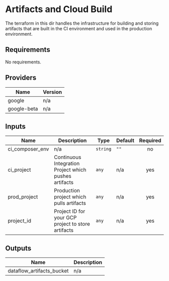 # Artifacts and Cloud Build
The terraform in this dir handles the infrastructure for building and storing 
artifacts that are built in the CI environment and used in the production environment.
## Requirements

No requirements.

## Providers

| Name | Version |
|------|---------|
| google | n/a |
| google-beta | n/a |

## Inputs

| Name | Description | Type | Default | Required |
|------|-------------|------|---------|:--------:|
| ci\_composer\_env | n/a | `string` | `""` | no |
| ci\_project | Continuous Integration Project which pushes artifacts | `any` | n/a | yes |
| prod\_project | Production project which pulls artifacts | `any` | n/a | yes |
| project\_id | Project ID for your GCP project to store artifacts | `any` | n/a | yes |

## Outputs

| Name | Description |
|------|-------------|
| dataflow\_artifacts\_bucket | n/a |

